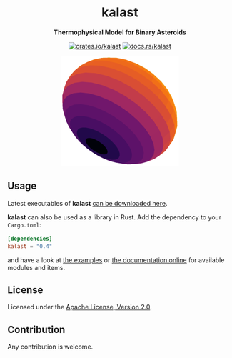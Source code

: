 <div align="center">

# kalast

**Thermophysical Model for Binary Asteroids**

[![crates.io/kalast][cratesio-image]][cratesio]
[![docs.rs/kalast][docsrs-image]][docsrs]

[![kalast-image]][repo]

</div>

## Usage

Latest executables of **kalast** [can be downloaded here][releases].

**kalast** can also be used as a library in Rust.
Add the dependency to your `Cargo.toml`:

```toml
[dependencies]
kalast = "0.4"
```

and have a look at [the examples][examples] or [the documentation online][docsrs]
for available modules and items.

## License

Licensed under the [Apache License, Version 2.0][apache2].

## Contribution

Any contribution is welcome. 

[repo]: https://github.com/GregoireHENRY/kalast
[releases]: https://github.com/GregoireHENRY/kalast/releases
[examples]: https://github.com/GregoireHENRY/kalast/tree/main/examples
[cratesio-image]: https://img.shields.io/crates/v/kalast.svg
[cratesio]: https://crates.io/crates/kalast
[docsrs-image]: https://docs.rs/kalast/badge.svg
[docsrs]: https://docs.rs/kalast
[apache2]: https://www.apache.org/licenses/LICENSE-2.0
[kalast-image]: ./assets/kalast-small.png
